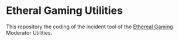 # Etheral Gaming Utilities

This repository the coding of the incident tool of the 
[Ethereal Gaming](http://ethereal-gaming.com/) Moderator Utilities.
